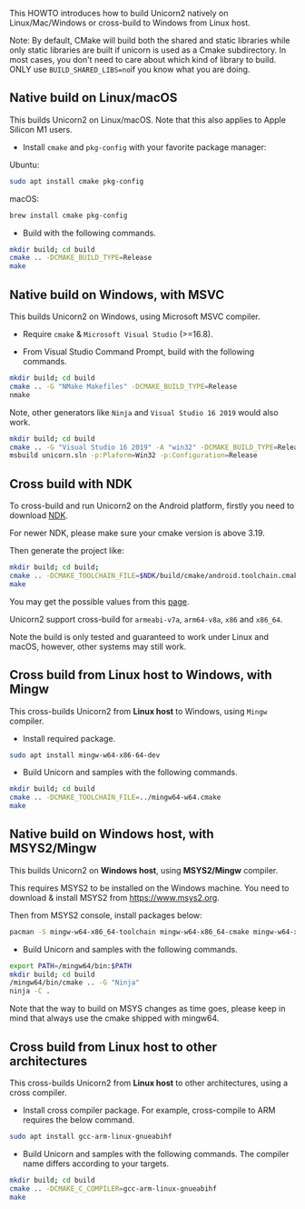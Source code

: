 This HOWTO introduces how to build Unicorn2 natively on Linux/Mac/Windows or cross-build to Windows from Linux host.

Note: By default, CMake will build both the shared and static libraries while only static libraries are built if unicorn is used as a Cmake subdirectory. In most cases, you don't need to care about which kind of library to build. ONLY use `BUILD_SHARED_LIBS=no`if you know what you are doing.

## Native build on Linux/macOS

This builds Unicorn2 on Linux/macOS. Note that this also applies to Apple Silicon M1 users.

- Install `cmake` and `pkg-config` with your favorite package manager:

Ubuntu:

``` bash
sudo apt install cmake pkg-config
```

macOS:

```bash
brew install cmake pkg-config
```

- Build with the following commands.

```bash
mkdir build; cd build
cmake .. -DCMAKE_BUILD_TYPE=Release
make
```

## Native build on Windows, with MSVC

This builds Unicorn2 on Windows, using Microsoft MSVC compiler.

- Require `cmake` & `Microsoft Visual Studio` (>=16.8).

- From Visual Studio Command Prompt, build with the following commands.

```bash
mkdir build; cd build
cmake .. -G "NMake Makefiles" -DCMAKE_BUILD_TYPE=Release
nmake
```

Note, other generators like `Ninja` and `Visual Studio 16 2019` would also work.

```bash
mkdir build; cd build
cmake .. -G "Visual Studio 16 2019" -A "win32" -DCMAKE_BUILD_TYPE=Release
msbuild unicorn.sln -p:Plaform=Win32 -p:Configuration=Release
```

## Cross build with NDK

To cross-build and run Unicorn2 on the Android platform, firstly you need to download [NDK](https://developer.android.com/ndk/downloads).

For newer NDK, please make sure your cmake version is above 3.19.

Then generate the project like:

```bash
mkdir build; cd build;
cmake .. -DCMAKE_TOOLCHAIN_FILE=$NDK/build/cmake/android.toolchain.cmake -DANDROID_ABI=$ABI -DANDROID_NATIVE_API_LEVEL=$MINSDKVERSION
make
```

You may get the possible values from this [page](https://developer.android.com/ndk/guides/cmake).

Unicorn2 support cross-build for `armeabi-v7a`, `arm64-v8a`, `x86` and `x86_64`.

Note the build is only tested and guaranteed to work under Linux and macOS, however, other systems may still work.

## Cross build from Linux host to Windows, with Mingw

This cross-builds Unicorn2 from **Linux host** to Windows, using `Mingw` compiler.

- Install required package.

```bash
sudo apt install mingw-w64-x86-64-dev
```

- Build Unicorn and samples with the following commands.

```bash
mkdir build; cd build
cmake .. -DCMAKE_TOOLCHAIN_FILE=../mingw64-w64.cmake
make
```

## Native build on Windows host, with MSYS2/Mingw

This builds Unicorn2 on **Windows host**, using **MSYS2/Mingw** compiler.

This requires MSYS2 to be installed on the Windows machine. You need to download & install MSYS2 from https://www.msys2.org.

Then from MSYS2 console, install packages below:

```bash
pacman -S mingw-w64-x86_64-toolchain mingw-w64-x86_64-cmake mingw-w64-x86_64-ninja
```

- Build Unicorn and samples with the following commands.

```bash
export PATH=/mingw64/bin:$PATH
mkdir build; cd build
/mingw64/bin/cmake .. -G "Ninja"
ninja -C .
```

Note that the way to build on MSYS changes as time goes, please keep in mind that always use the cmake shipped with mingw64.

## Cross build from Linux host to other architectures

This cross-builds Unicorn2 from **Linux host** to other architectures, using a cross compiler.

- Install cross compiler package. For example, cross-compile to ARM requires the below command.

```bash
sudo apt install gcc-arm-linux-gnueabihf
```

- Build Unicorn and samples with the following commands. The compiler name differs according to your targets.

```bash
mkdir build; cd build
cmake .. -DCMAKE_C_COMPILER=gcc-arm-linux-gnueabihf
make
```
